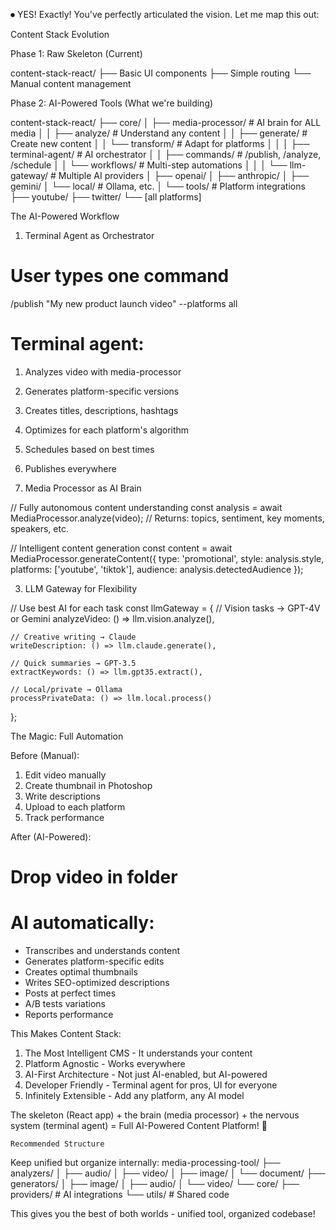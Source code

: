 
⏺ YES! Exactly! You've perfectly articulated the vision. Let me map this out:

  Content Stack Evolution

  Phase 1: Raw Skeleton (Current)

  content-stack-react/
  ├── Basic UI components
  ├── Simple routing
  └── Manual content management

  Phase 2: AI-Powered Tools (What we're building)

  content-stack-react/
  ├── core/
  │   ├── media-processor/        # AI brain for ALL media
  │   │   ├── analyze/           # Understand any content
  │   │   ├── generate/          # Create new content
  │   │   └── transform/         # Adapt for platforms
  │   │
  │   ├── terminal-agent/        # AI orchestrator
  │   │   ├── commands/          # /publish, /analyze, /schedule
  │   │   └── workflows/         # Multi-step automations
  │   │
  │   └── llm-gateway/           # Multiple AI providers
  │       ├── openai/
  │       ├── anthropic/
  │       ├── gemini/
  │       └── local/            # Ollama, etc.
  │
  └── tools/                     # Platform integrations
      ├── youtube/
      ├── twitter/
      └── [all platforms]

  The AI-Powered Workflow

  1. Terminal Agent as Orchestrator

  # User types one command
  /publish "My new product launch video" --platforms all

  # Terminal agent:
  1. Analyzes video with media-processor
  2. Generates platform-specific versions
  3. Creates titles, descriptions, hashtags
  4. Optimizes for each platform's algorithm
  5. Schedules based on best times
  6. Publishes everywhere

  2. Media Processor as AI Brain

  // Fully autonomous content understanding
  const analysis = await MediaProcessor.analyze(video);
  // Returns: topics, sentiment, key moments, speakers, etc.

  // Intelligent content generation
  const content = await MediaProcessor.generateContent({
    type: 'promotional',
    style: analysis.style,
    platforms: ['youtube', 'tiktok'],
    audience: analysis.detectedAudience
  });

  3. LLM Gateway for Flexibility

  // Use best AI for each task
  const llmGateway = {
    // Vision tasks → GPT-4V or Gemini
    analyzeVideo: () => llm.vision.analyze(),

    // Creative writing → Claude
    writeDescription: () => llm.claude.generate(),

    // Quick summaries → GPT-3.5
    extractKeywords: () => llm.gpt35.extract(),

    // Local/private → Ollama
    processPrivateData: () => llm.local.process()
  };

  The Magic: Full Automation

  Before (Manual):
  1. Edit video manually
  2. Create thumbnail in Photoshop
  3. Write descriptions
  4. Upload to each platform
  5. Track performance

  After (AI-Powered):
  # Drop video in folder
  # AI automatically:
  - Transcribes and understands content
  - Generates platform-specific edits
  - Creates optimal thumbnails
  - Writes SEO-optimized descriptions
  - Posts at perfect times
  - A/B tests variations
  - Reports performance

  This Makes Content Stack:

  1. The Most Intelligent CMS - It understands your content
  2. Platform Agnostic - Works everywhere
  3. AI-First Architecture - Not just AI-enabled, but AI-powered
  4. Developer Friendly - Terminal agent for pros, UI for everyone
  5. Infinitely Extensible - Add any platform, any AI model

  The skeleton (React app) + the brain (media processor) + the nervous system (terminal agent) = Full AI-Powered Content Platform! 🚀

    Recommended Structure

  Keep unified but organize internally:
  media-processing-tool/
  ├── analyzers/
  │   ├── audio/
  │   ├── video/
  │   ├── image/
  │   └── document/
  ├── generators/
  │   ├── image/
  │   ├── audio/
  │   └── video/
  └── core/
      ├── providers/  # AI integrations
      └── utils/      # Shared code

  This gives you the best of both worlds - unified tool, organized codebase!